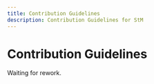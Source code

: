 ```yaml
---
title: Contribution Guidelines
description: Contribution Guidelines for StM
---
```


# Contribution Guidelines

Waiting for rework.